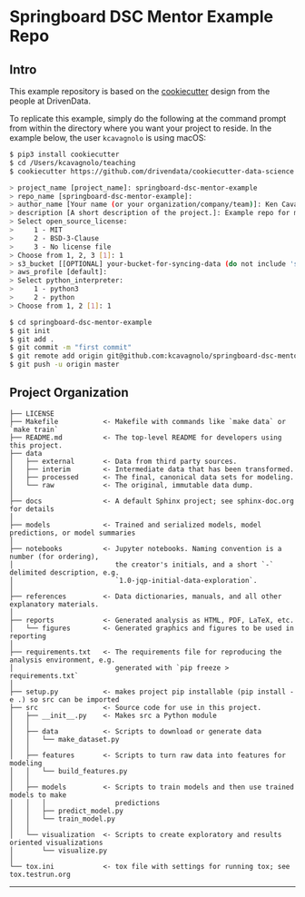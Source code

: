 Springboard DSC Mentor Example Repo
===================================

Intro
-----

This example repository is based on the
[cookiecutter](https://github.com/drivendata/cookiecutter-data-science)
design from the people at DrivenData.

To replicate this example, simply do the following at the command
prompt from within the directory where you want your project to
reside. In the example below, the user `kcavagnolo` is using macOS:

```bash
$ pip3 install cookiecutter
$ cd /Users/kcavagnolo/teaching
$ cookiecutter https://github.com/drivendata/cookiecutter-data-science

> project_name [project_name]: springboard-dsc-mentor-example
> repo_name [springboard-dsc-mentor-example]:
> author_name [Your name (or your organization/company/team)]: Ken Cavagnolo
> description [A short description of the project.]: Example repo for mentoring in the Springboard DSC Track
> Select open_source_license:
>     1 - MIT
>     2 - BSD-3-Clause
>     3 - No license file
> Choose from 1, 2, 3 [1]: 1
> s3_bucket [[OPTIONAL] your-bucket-for-syncing-data (do not include 's3://')]:
> aws_profile [default]:
> Select python_interpreter:
>     1 - python3
>     2 - python
> Choose from 1, 2 [1]: 1

$ cd springboard-dsc-mentor-example
$ git init
$ git add .
$ git commit -m "first commit"
$ git remote add origin git@github.com:kcavagnolo/springboard-dsc-mentor-example.git
$ git push -u origin master
```

Project Organization
--------------------

    ├── LICENSE
    ├── Makefile           <- Makefile with commands like `make data` or `make train`
    ├── README.md          <- The top-level README for developers using this project.
    ├── data
    │   ├── external       <- Data from third party sources.
    │   ├── interim        <- Intermediate data that has been transformed.
    │   ├── processed      <- The final, canonical data sets for modeling.
    │   └── raw            <- The original, immutable data dump.
    │
    ├── docs               <- A default Sphinx project; see sphinx-doc.org for details
    │
    ├── models             <- Trained and serialized models, model predictions, or model summaries
    │
    ├── notebooks          <- Jupyter notebooks. Naming convention is a number (for ordering),
    │                         the creator's initials, and a short `-` delimited description, e.g.
    │                         `1.0-jqp-initial-data-exploration`.
    │
    ├── references         <- Data dictionaries, manuals, and all other explanatory materials.
    │
    ├── reports            <- Generated analysis as HTML, PDF, LaTeX, etc.
    │   └── figures        <- Generated graphics and figures to be used in reporting
    │
    ├── requirements.txt   <- The requirements file for reproducing the analysis environment, e.g.
    │                         generated with `pip freeze > requirements.txt`
    │
    ├── setup.py           <- makes project pip installable (pip install -e .) so src can be imported
    ├── src                <- Source code for use in this project.
    │   ├── __init__.py    <- Makes src a Python module
    │   │
    │   ├── data           <- Scripts to download or generate data
    │   │   └── make_dataset.py
    │   │
    │   ├── features       <- Scripts to turn raw data into features for modeling
    │   │   └── build_features.py
    │   │
    │   ├── models         <- Scripts to train models and then use trained models to make
    │   │   │                 predictions
    │   │   ├── predict_model.py
    │   │   └── train_model.py
    │   │
    │   └── visualization  <- Scripts to create exploratory and results oriented visualizations
    │       └── visualize.py
    │
    └── tox.ini            <- tox file with settings for running tox; see tox.testrun.org

--------
